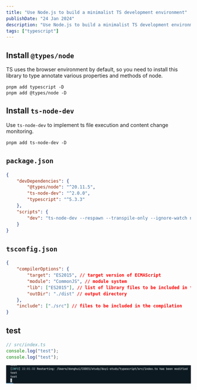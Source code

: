 ```yaml
---
title: "Use Node.js to build a minimalist TS development environment"
publishDate: "24 Jan 2024"
description: "Use Node.js to build a minimalist TS development environment"
tags: ["typescript"]
---
```


## Install `@types/node`

TS uses the browser environment by default, so you need to install this library to type annotate various properties and methods of node.

```shell
pnpm add typescript -D
pnpm add @types/node -D
```

## Install `ts-node-dev`

Use `ts-node-dev` to implement ts file execution and content change monitoring.

```shell
pnpm add ts-node-dev -D
```

## `package.json`

```json
{
	"devDependencies": {
		"@types/node": "^20.11.5",
		"ts-node-dev": "^2.0.0",
		"typescript": "^5.3.3"
	},
	"scripts": {
		"dev": "ts-node-dev --respawn --transpile-only --ignore-watch node_modules src/index.ts"
	}
}
```

## `tsconfig.json`

```json
{
	"compilerOptions": {
		"target": "ES2015", // target version of ECMAScript
		"module": "CommonJS", // module system
		"lib": ["ES2015"], // list of library files to be included in the compilation
		"outDir": "./dist" // output directory
	},
	"include": ["./src"] // files to be included in the compilation
}
```

## test

```ts
// src/index.ts
console.log("test");
console.log("test");
```

![ts-env](./images/ts-env.png)
